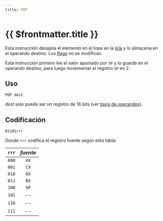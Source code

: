 ```yaml
---
title: POP
---
```


# {{ $frontmatter.title }}

Esta instrucción desapila el elemento en el tope en la [pila](../cpu#pila) y lo almacena en el operando destino. Los [_flags_](../cpu#flags) no se modifican.

Esta instrucción primero lee el valor apuntado por `SP` y lo guarda en el operando destino, para luego incrementar el registro `SP` en 2.

## Uso

```vonsim
POP dest
```

_dest_ solo puede ser un registro de 16 bits (ver [tipos de operandos](../assembly#operandos)).

## Codificación

`01101rrr`

Donde `rrr` codifica el registro fuente según esta tabla:

| `rrr` | _fuente_ |
| :---: | :------: |
| `000` |   `AX`   |
| `001` |   `CX`   |
| `010` |   `DX`   |
| `011` |   `BX`   |
| `100` |   `SP`   |
| `101` |    --    |
| `110` |    --    |
| `111` |    --    |
